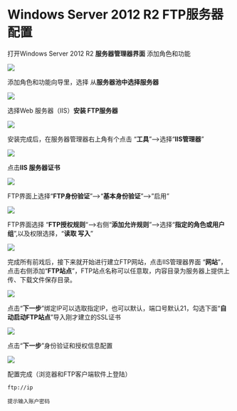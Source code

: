 # Windows Server 2012 R2 FTP服务器配置

打开Windows Server 2012 R2 **服务器管理器界面**  添加角色和功能 

![](./res/20190320-001.png)



添加角色和功能向导里，选择 从**服务器池中选择服务器** 

![](./res/20190320-002.png)



选择Web 服务器（IIS）**安装 FTP服务器** 

![](./res/20190320-003.png)



安装完成后，在服务器管理器右上角有个点击 “**工具**”–>选择“**IIS管理器**”

![](./res/20190320-004.png)



点击**IIS 服务器证书**

![](./res/20190320-005.png)



FTP界面上选择“**FTP身份验证**”——>“**基本身份验证**”–>”启用” 

![](./res/20190320-006.png)



FTP界面选择 “**FTP授权规则**“—>右侧“**添加允许规则**”–>选择“**指定的角色或用户组**”,以及权限选择，“**读取 写入**” 

![](./res/20190320-007.png)



完成所有前戏后，接下来就开始进行建立FTP网站，点击IIS管理器界面 “**网站**”，点击右侧添加“**FTP站点**”，FTP站点名称可以任意取，内容目录为服务器上提供上传、下载文件保存目录。

![](./res/20190320-008.png)



点击“**下一步**”绑定IP可以选取指定IP，也可以默认，端口号默认21，勾选下面“**自动启动FTP站点**”导入刚才建立的SSL证书 

![](./res/20190320-009.png)



点击“**下一步**”身份验证和授权信息配置

![](./res/20190320-010.png)



配置完成（浏览器和FTP客户端软件上登陆） 

```
ftp://ip

提示输入账户密码
```













